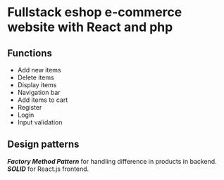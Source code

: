 # Fullstack eshop e-commerce website with React and php
## Functions
* Add new items
* Delete items
* Display items
* Navigation bar
* Add items to cart
* Register
* Login
* Input validation

## Design patterns
***Factory Method Pattern*** for handling difference in products in backend. <br>
***SOLID*** for React.js frontend.
